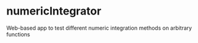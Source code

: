 # numericIntegrator
Web-based app to test different numeric integration methods on arbitrary functions
